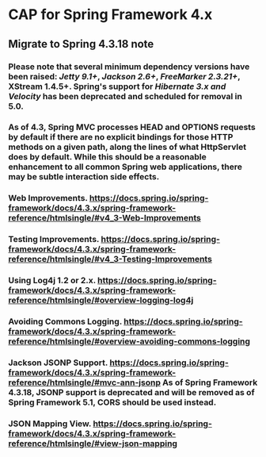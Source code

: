 # CAP for Spring Framework 4.x

## Migrate to Spring 4.3.18 note
### Please note that several minimum dependency versions have been raised: *Jetty 9.1+*, *Jackson 2.6+*, *FreeMarker 2.3.21+*, XStream 1.4.5+. Spring's support for *Hibernate 3.x and Velocity* has been deprecated and scheduled for removal in 5.0.
### As of 4.3, Spring MVC processes HEAD and OPTIONS requests by default if there are no explicit bindings for those HTTP methods on a given path, along the lines of what HttpServlet does by default. While this should be a reasonable enhancement to all common Spring web applications, there may be subtle interaction side effects.

### Web Improvements. https://docs.spring.io/spring-framework/docs/4.3.x/spring-framework-reference/htmlsingle/#v4_3-Web-Improvements

### Testing Improvements. https://docs.spring.io/spring-framework/docs/4.3.x/spring-framework-reference/htmlsingle/#v4_3-Testing-Improvements

### Using Log4j 1.2 or 2.x. https://docs.spring.io/spring-framework/docs/4.3.x/spring-framework-reference/htmlsingle/#overview-logging-log4j

### Avoiding Commons Logging. https://docs.spring.io/spring-framework/docs/4.3.x/spring-framework-reference/htmlsingle/#overview-avoiding-commons-logging

### Jackson JSONP Support. https://docs.spring.io/spring-framework/docs/4.3.x/spring-framework-reference/htmlsingle/#mvc-ann-jsonp As of Spring Framework 4.3.18, JSONP support is deprecated and will be removed as of Spring Framework 5.1, CORS should be used instead.

### JSON Mapping View. https://docs.spring.io/spring-framework/docs/4.3.x/spring-framework-reference/htmlsingle/#view-json-mapping